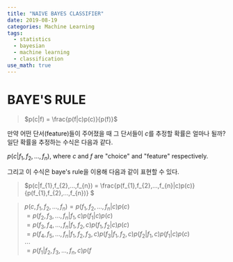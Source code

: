 ```yaml
---
title: "NAIVE BAYES CLASSIFIER"
date: 2019-08-19
categories: Machine Learning
tags:
  - statistics
  - bayesian
  - machine learning
  - classification
use_math: true
---
```


# BAYE'S RULE

> $p(c|f) = \frac{p(f|c)p(c)}{p(f)}$

만약 어떤 단서(feature)들이 주어졌을 때 그 단서들이 $c$를 추정할 확률은 얼마나 될까? 일단 확률을 추정하는 수식은 다음과 같다.

$p(c|f_{1},f_{2},...,f_{n})$, where $c$ and $f$ are "choice" and "feature" respectively.

그리고 이 수식은 baye's rule을 이용해 다음과 같이 표현할 수 있다.

> $p(c|f_{1},f_{2},...,f_{n}) = \frac{p(f_{1},f_{2},...,f_{n}|c)p(c)}{p(f_{1},f_{2},...,f_{n})} $


>$p(c,f_{1},f_{2},...,f_{n}) = p(f_{1},f_{2},...,f_{n}|c)p(c)$<br>
$= p(f_{2},f_{3},...,f_{n}|f_{1},c)p(f_{1}|c)p(c)$<br>
$= p(f_{3},f_{4},...,f_{n}|f_{1},f_{2},c)p(f_{1},f_{2}|c)p(c)$<br>
$= p(f_{4},f_{5},...,f_{n}|f_{1},f_{2},f_{3},c)p(f_{3}|f_{1},f_{2},c)p(f_{2}|f_{1},c)p(f_{1}|c)p(c)$<br>
$\cdots$<br>
$= p(f_{1}|f_{2},f_{3},...,f_{n},c)p(f$

